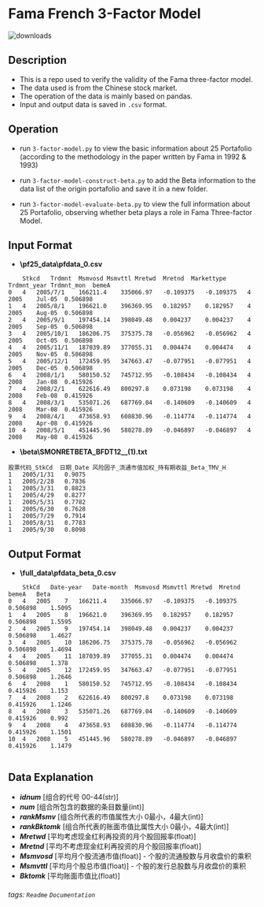 
# Fama French 3-Factor Model

![downloads](https://img.shields.io/github/downloads/atom/atom/total.svg)

## Description

* This is a repo used to verify the validity of the Fama three-factor model.
* The data used is from the Chinese stock market.
* The operation of the data is mainly based on pandas.
* Input and output data is saved in `.csv` format.


## Operation

+ run `3-factor-model.py` to view the basic information about 25 Portafolio (according to the methodology in the paper written by Fama in 1992 & 1993)

+ run `3-factor-model-construct-beta.py` to add the Beta information to the data list of the origin portafolio and save it in a new folder.

+ run `3-factor-model-evaluate-beta.py` to view the full information about 25 Portafolio, observing whether beta plays a role in Fama Three-factor Model.



## Input Format

* **\\pf25_data\\pfdata_0.csv**
```
	Stkcd	Trdmnt	Msmvosd	Msmvttl	Mretwd	Mretnd	Markettype	Trdmnt_year	Trdmnt_mon	bemeA
0	4	2005/7/1	166211.4	335066.97	-0.109375	-0.109375	4	2005	Jul-05	0.506898
1	4	2005/8/1	196621.0	396369.95	0.182957	0.182957	4	2005	Aug-05	0.506898
2	4	2005/9/1	197454.14	398049.48	0.004237	0.004237	4	2005	Sep-05	0.506898
3	4	2005/10/1	186206.75	375375.78	-0.056962	-0.056962	4	2005	Oct-05	0.506898
4	4	2005/11/1	187039.89	377055.31	0.004474	0.004474	4	2005	Nov-05	0.506898
5	4	2005/12/1	172459.95	347663.47	-0.077951	-0.077951	4	2005	Dec-05	0.506898
6	4	2008/1/1	580150.52	745712.95	-0.108434	-0.108434	4	2008	Jan-08	0.415926
7	4	2008/2/1	622616.49	800297.8	0.073198	0.073198	4	2008	Feb-08	0.415926
8	4	2008/3/1	535071.26	687769.04	-0.140609	-0.140609	4	2008	Mar-08	0.415926
9	4	2008/4/1	473658.93	608830.96	-0.114774	-0.114774	4	2008	Apr-08	0.415926
10	4	2008/5/1	451445.96	580278.89	-0.046897	-0.046897	4	2008	May-08	0.415926

```

* **\\beta\\SMONRETBETA_BFDT12__(1).txt**
```
股票代码_StkCd	日期_Date	风险因子_流通市值加权_持有期收益_Beta_TMV_H
1	2005/1/31	0.9075
1	2005/2/28	0.7836
1	2005/3/31	0.8823
1	2005/4/29	0.8277
1	2005/5/31	0.7782
1	2005/6/30	0.7628
1	2005/7/29	0.7914
1	2005/8/31	0.7783
1	2005/9/30	0.8098

```


## Output Format

* **\\full_data\\pfdata_beta_0.csv**
```
	StkCd	Date-year	Date-month	Msmvosd	Msmvttl	Mretwd	Mretnd	bemeA	Beta
0	4	2005	7	166211.4	335066.97	-0.109375	-0.109375	0.506898	1.5095
1	4	2005	8	196621.0	396369.95	0.182957	0.182957	0.506898	1.5595
2	4	2005	9	197454.14	398049.48	0.004237	0.004237	0.506898	1.4627
3	4	2005	10	186206.75	375375.78	-0.056962	-0.056962	0.506898	1.4694
4	4	2005	11	187039.89	377055.31	0.004474	0.004474	0.506898	1.378
5	4	2005	12	172459.95	347663.47	-0.077951	-0.077951	0.506898	1.2646
6	4	2008	1	580150.52	745712.95	-0.108434	-0.108434	0.415926	1.153
7	4	2008	2	622616.49	800297.8	0.073198	0.073198	0.415926	1.1246
8	4	2008	3	535071.26	687769.04	-0.140609	-0.140609	0.415926	0.992
9	4	2008	4	473658.93	608830.96	-0.114774	-0.114774	0.415926	1.1501
10	4	2008	5	451445.96	580278.89	-0.046897	-0.046897	0.415926	1.1479


```

## Data Explanation

* ***idnum*** [组合的代号 00-44(str)]
* ***num*** [组合所包含的数据的条目数量(int)]
* ***rankMsmv*** [组合所代表的市值属性大小 0最小，4最大(int)]
* ***rankBktomk*** [组合所代表的账面市值比属性大小 0最小，4最大(int)]
* ***Mretwd*** [平均考虑现金红利再投资的月个股回报率(float)]
* ***Mretnd*** [平均不考虑现金红利再投资的月个股回报率(float)]
* ***Msmvosd*** [平均月个股流通市值(float)] - 个股的流通股数与月收盘价的乘积
* ***Msmvttl*** [平均月个股总市值(float)] - 个股的发行总股数与月收盘价的乘积
* ***Bktomk*** [平均账面市值比(float)]


###### tags: `Readme` `Documentation`
